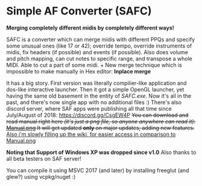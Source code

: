 Simple AF Converter (SAFC)
==========================

**Merging completely different midis by completely different ways!**

SAFC is a converter which can merge midis with different PPQs and specify some unusual ones (like 17 or 42); override tempo, override instruments of midis, fix headers (if possible) and events (if possible). Also does volume and pitch mapping, can cut notes to specific range, and transpose a whole MIDI. Able to cut a part of some midi. + New merge technique which is impossible to make manually in Hex editor: **Inplace merge**

It has a big story. First version was literally compilier-like application and dos-like interactive launcher. Then it got a simple OpenGL launcher, yet having the same old basement in the entity of *SAFC.exe*. Now it's all in the past, and there's now single app with no additional files :)
There's also discord server, where SAF apps were publishing all that time since July/August of 2018: https://discord.gg/CsgEW4P
~~You can download and read manual right here *(it's just a png file, so anyone anywhere can read it)*: [Manual.png](https://github.com/DixelU/SAFC/blob/master/Manual.png) It will get updated **only** on major updates, adding new features.~~  
[Also i'm slowly filling up the wiki, for easier access in comparison to Manual.png](https://github.com/DixelU/SAFC/wiki)

**Noting that Support of Windows XP was dropped since v1.0**
Also thanks to all beta testers on SAF server!  

You can compile it using MSVC 2017 (and later) by installing freeglut (and glew?) using vcpkg/nuget :)
